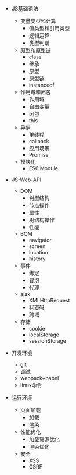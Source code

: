 * JS基础语法

    - 变量类型和计算
        + 值类型和引用类型
        + 逻辑运算
        + 类型判断
    - 原型和原型链
        + class
        + 继承
        + 原型
        + 原型链
        + instanceof
    - 作用域和闭包
        + 作用域
        + 自由变量
        + 闭包
        + this
    - 异步
        + 单线程
        + callback
        + 应用场景
        + Promise
    - 模块化
        + ES6 Module

* JS-Web-API
    - DOM 
        + 树型结构
        + 节点操作
        + 属性
        + 树结构操作
        + 性能
    - BOM
        + navigator
        + screen
        + location
        + history
    - 事件
        + 绑定
        + 冒泡
        + 代理
    - ajax
        + XMLHttpRequest
        + 状态码
        + 跨域
    - 存储
        + cookie
        + localStorage
        + sessionStorage
* 开发环境
    - git
    - 调试
    - webpack+babel
    - linux命令
* 运行环境
    - 页面加载
        + 加载
        + 渲染
    - 性能优化
        + 加载资源优化
        + 渲染优化
    - 安全
        + XSS
        + CSRF

